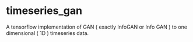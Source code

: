 # timeseries_gan
A tensorflow implementation of GAN ( exactly InfoGAN or Info GAN ) to one dimensional ( 1D ) timeseries data.
